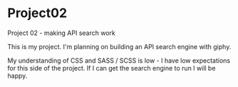 # Project02
Project 02 - making API search work

This is my project. I'm planning on building an API search engine with giphy. 

My understanding of CSS and SASS / SCSS is low - I have low expectations for this side of the project. If I can get the search engine to run I will be happy.